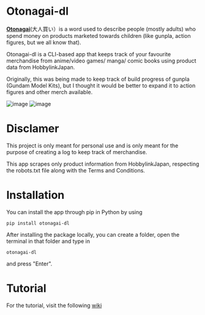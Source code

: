 # Otonagai-dl

[**Otonagai**](https://www.tofugu.com/japanese/otonagai/)(大人買い）is a word used to describe people (mostly adults) who spend money on products marketed towards children (like gunpla, action figures, but we all know that).

Otonagai-dl is a CLI-based app that keeps track of your favourite merchandise from anime/video games/ manga/ comic books using product data from HobbylinkJapan.

Originally, this was being made to keep track of build progress of gunpla (Gundam Model Kits), but I thought it would be better to expand it to action figures and other merch available.

![image](https://github.com/WeebMogul/Otonagai-dl/assets/31620736/f99d8856-e623-4265-bb5e-2d777c59e88c)
![image](https://github.com/WeebMogul/Otonagai-dl/assets/31620736/b93ef384-7371-46be-a95e-432508ddb3b3)


# Disclamer

This project is only meant for personal use and is only meant for the purpose of creating a log to keep track of merchandise.

This app scrapes only product information from HobbylinkJapan, respecting the robots.txt file along with the Terms and Conditions.

# Installation

You can install the app through pip in Python by using

```
pip install otonagai-dl
```

After installing the package locally, you can create a folder, open the terminal in that folder and type in

```
otonagai-dl
```

and press "Enter".

# Tutorial

For the tutorial, visit the following [wiki](https://weebmogul.gitbook.io/otonagai-dl/)
